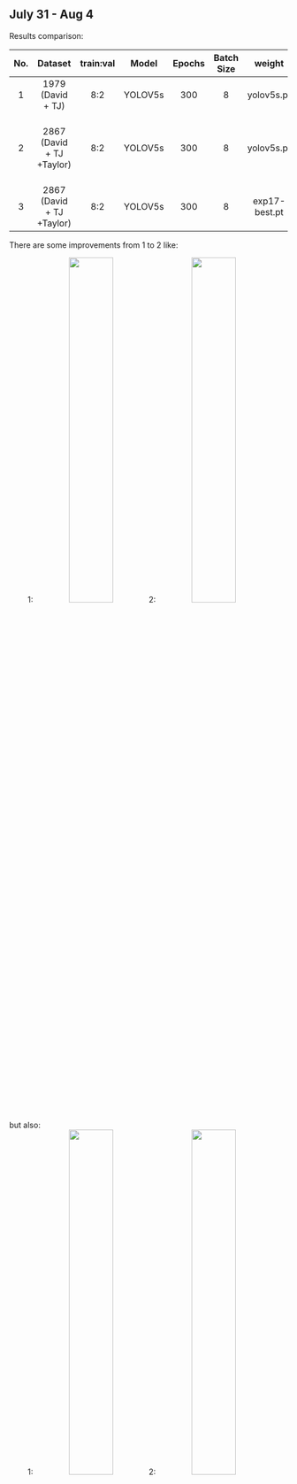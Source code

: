 ## July 31 - Aug 4

Results comparison:

|No.| Dataset  | train:val | Model | Epochs| Batch Size|weight|Hyper parameters| mAP@0.5|Training Time(hours)|Details|
|:---:| :-----:  | :-------: |:-----:|:-----:|:---------:|:------:|:-----------:|:----:|:---:|:----:|
|1| 1979 (David + TJ)  | 8:2| YOLOV5s |300|8|yolov5s.pt|[hyp](../results/exp16/hyp.yaml)|0.727|4.5|[exp16](../results/exp16)|
|2| 2867 (David + TJ +Taylor)  |  8:2| YOLOV5s|300|8|yolov5s.pt|[hyp](../results/exp17/hyp.yaml)|0.623 |early stops(no improvement observed in last 100 epochs)| [exp17](../results/exp17) |
|3| 2867 (David + TJ +Taylor)  |  8:2| YOLOV5s|300|8|exp17-best.pt|[hyp]()|0.628|early stops| [exp18](../results/exp18) |

There are some improvements from 1 to 2 like: 

<div align="center">
1: <img src="https://github.com/tjboise/ITDintern/assets/95270677/bd6f2bcc-0be1-4466-bfaf-ae617e8c8feb" width=40%/> 
2: <img src="https://github.com/tjboise/ITDintern/assets/95270677/888c178f-a06b-4012-a36b-4bab81f3c2e0" width=40%/>
</div>
but also: 
<div align="center">
1: <img src="https://github.com/tjboise/ITDintern/assets/95270677/c7b13e6c-48cb-40d7-8b67-60f80d7a3ae8" width=40%/> 
2: <img src="https://github.com/tjboise/ITDintern/assets/95270677/42849452-2e02-4ab9-a549-2ad27d4ffdaf" width=40%/>
</div>

